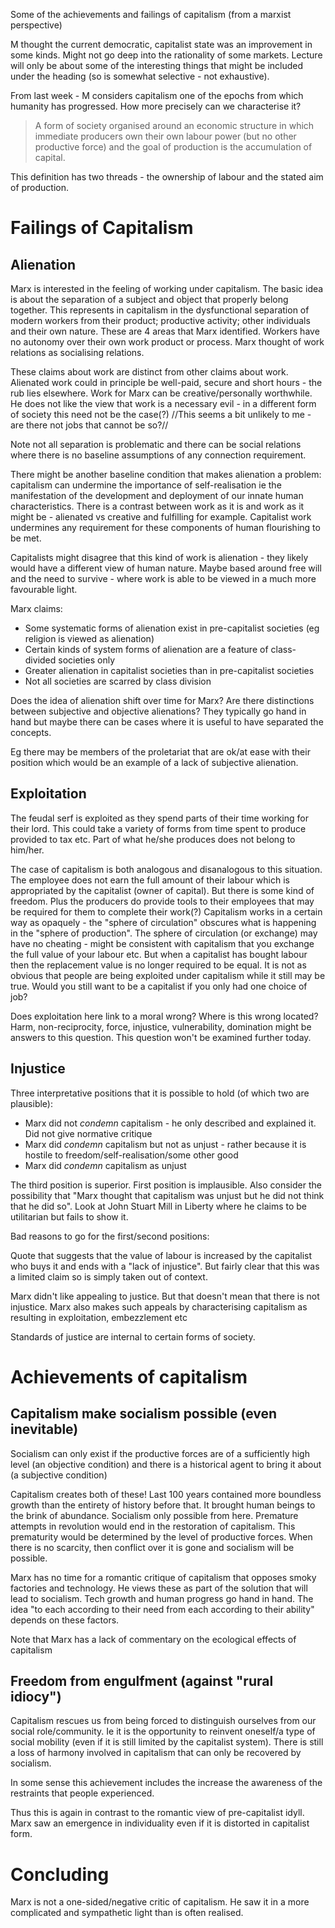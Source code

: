 Some of the achievements and failings of capitalism (from a marxist perspective)

M thought the current democratic, capitalist state was an improvement in some kinds. Might not go deep into the rationality of some markets. Lecture will only be about some of the interesting things that might be included under the heading (so is somewhat selective - not exhaustive).

From last week - M considers capitalism one of the epochs from which humanity has progressed. How more precisely can we characterise it?

> A form of society organised around an economic structure in which immediate producers own their own labour power (but no other productive force) and the goal of production is the accumulation of capital.

This definition has two threads - the ownership of labour and the stated aim of production.

# Failings of Capitalism

## Alienation
Marx is interested in the feeling of working under capitalism. The basic idea is about the separation of a subject and object that properly belong together. This represents in capitalism in the dysfunctional separation of modern workers from their product; productive activity; other individuals and their own nature. These are 4 areas that Marx identified. Workers have no autonomy over their own work product or process. Marx thought of work relations as socialising relations.

These claims about work are distinct from other claims about work. Alienated work could in principle be well-paid, secure and short hours - the rub lies elsewhere. Work for Marx can be creative/personally worthwhile. He does not like the view that work is a necessary evil - in a different form of society this need not be the case(?) //This seems a bit unlikely to me - are there not jobs that cannot be so?//

Note not all separation is problematic and there can be social relations where there is no baseline assumptions of any connection requirement.

There might be another baseline condition that makes alienation a problem: capitalism can undermine the importance of self-realisation ie the manifestation of the development and deployment of our innate human characteristics. There is a contrast between work as it is and work as it might be - alienated vs creative and fulfilling for example. Capitalist work undermines any requirement for these components of human flourishing to be met.

Capitalists might disagree that this kind of work is alienation - they likely would have a different view of human nature. Maybe based around free will and the need to survive - where work is able to be viewed in a much more favourable light.

Marx claims: 
* Some systematic forms of alienation exist in pre-capitalist societies (eg religion is viewed as alienation)
* Certain kinds of system forms of alienation are a feature of class-divided societies only
* Greater alienation in capitalist societies than in pre-capitalist societies
* Not all societies are scarred by class division

Does the idea of alienation shift over time for Marx? Are there distinctions between subjective and objective alienations? They typically go hand in hand but maybe there can be cases where it is useful to have separated the concepts.

Eg there may be members of the proletariat that are ok/at ease with their position which would be an example of a lack of subjective alienation.

## Exploitation
The feudal serf is exploited as they spend parts of their time working for their lord. This could take a variety of forms from time spent to produce provided to tax etc. Part of what he/she produces does not belong to him/her. 

The case of capitalism is both analogous and disanalogous to this situation. The employee does not earn the full amount of their labour which is appropriated by the capitalist (owner of capital). But there is some kind of freedom. Plus the producers do provide tools to their employees that may be required for them to complete their work(?) Capitalism works in a certain way as opaquely - the "sphere of circulation" obscures what is happening in the "sphere of production". The sphere of circulation (or exchange) may have no cheating - might be consistent with capitalism that you exchange the full value of your labour etc. But when a capitalist has bought labour then the replacement value is no longer required to be equal. It is not as obvious that people are being exploited under capitalism while it still may be true. Would you still want to be a capitalist if you only had one choice of job?

Does exploitation here link to a moral wrong? Where is this wrong located? Harm, non-reciprocity, force, injustice, vulnerability, domination might be answers to this question. This question won't be examined further today.

## Injustice
Three interpretative positions that it is possible to hold (of which two are plausible):
* Marx did not _condemn_ capitalism - he only described and explained it. Did not give normative critique
* Marx did _condemn_ capitalism but not as unjust - rather because it is hostile to freedom/self-realisation/some other good
* Marx did _condemn_ capitalism as unjust

The third position is superior. First position is implausible. Also consider the possibility that "Marx thought that capitalism was unjust but he did not think that he did so". Look at John Stuart Mill in Liberty where he claims to be utilitarian but fails to show it.

Bad reasons to go for the first/second positions:

Quote that suggests that the value of labour is increased by the capitalist who buys it and ends with a "lack of injustice". But fairly clear that this was a limited claim so is simply taken out of context.

Marx didn't like appealing to justice. But that doesn't mean that there is not injustice. Marx also makes such appeals by characterising capitalism as resulting in exploitation, embezzlement etc

Standards of justice are internal to certain forms of society. 

# Achievements of capitalism

## Capitalism make socialism possible (even inevitable)
Socialism can only exist if the productive forces are of a sufficiently high level (an objective condition) and there is a historical agent to bring it about (a subjective condition)

Capitalism creates both of these! Last 100 years contained more boundless growth than the entirety of history before that. It brought human beings to the brink of abundance. Socialism only possible from here. Premature attempts in revolution would end in the restoration of capitalism. This prematurity would be determined by the level of productive forces. When there is no scarcity, then conflict over it is gone and socialism will be possible.

Marx has no time for a romantic critique of capitalism that opposes smoky factories and technology. He views these as part of the solution that will lead to socialism. Tech growth and human progress go hand in hand. The idea "to each according to their need from each according to their ability" depends on these factors.

Note that Marx has a lack of commentary on the ecological effects of capitalism

## Freedom from engulfment (against "rural idiocy")
Capitalism rescues us from being forced to distinguish ourselves from our social role/community. Ie it is the opportunity to reinvent oneself/a type of social mobility (even if it is still limited by the capitalist system). There is still a loss of harmony involved in capitalism that can only be recovered by socialism. 

In some sense this achievement includes the increase the awareness of the restraints that people experienced.

Thus this is again in contrast to the romantic view of pre-capitalist idyll. Marx saw an emergence in individuality even if it is distorted in capitalist form.

# Concluding
Marx is not a one-sided/negative critic of capitalism. He saw it in a more complicated and sympathetic light than is often realised.
